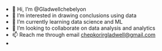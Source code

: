- 👋 Hi, I’m @Gladwellchebelyon
- 👀 I’m interested in drawing conclusions using data
- 🌱 I’m currently learning data science and ML
- 💞️ I’m looking to collaborate on data analysis and analytics 
- 📫 Reach me through email chepkorirgladwell@gmail.com 
- 


<!---
Gladwellchebelyon/Gladwellchebelyon is a ✨ special ✨ repository because its `README.md` (this file) appears on your GitHub profile.
You can click the Preview link to take a look at your changes.
--->

